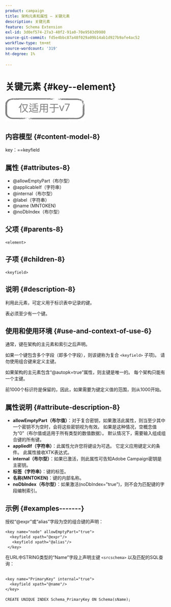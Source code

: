```yaml
---
product: campaign
title: 架构元素和属性 — 关键元素
description: 关键元素
feature: Schema Extension
exl-id: 3d0ef574-27a3-40f2-91a0-70e9583d9980
source-git-commit: fd5e4bbc87a48f029a09b14ab1d927b9afe4ac52
workflow-type: tm+mt
source-wordcount: '319'
ht-degree: 1%

---
```


# 关键元素 {#key--element}

![](../../../assets/v7-only.svg)

## 内容模型 {#content-model-8}

key：==keyfield

## 属性 {#attributes-8}

* @allowEmptyPart（布尔型）
* @applicableIf（字符串）
* @internal（布尔型）
* @label（字符串）
* @name (MNTOKEN)
* @noDbIndex（布尔型）

## 父项 {#parents-8}

`<element>`

## 子项 {#children-8}

`<keyfield>`

## 说明 {#description-8}

利用此元素，可定义用于标识表中记录的键。

表必须至少有一个键。

## 使用和使用环境 {#use-and-context-of-use-6}

通常，键在架构的主元素和索引之后声明。

如果一个键包含多个字段（即多个字段），则该键称为复合 `<keyfield>` 子项)。 请勿使用组合键来定义主键。

如果架构的主元素包含“@autopk=true”属性，则主键是唯一的。 每个架构只能有一个主键。

前1000个标识符是保留的，因此，如果需要为键定义值的范围，则从1000开始。

## 属性说明 {#attribute-description-8}

* **allowEmptyPart（布尔值）**：对于复合密钥，如果激活此属性，则当至少其中一个密钥不为空时，会将这些密钥视为有效。 如果是这种情况，空概念值为“0”（布尔值或适用于所有类型的数值数据）。 默认情况下，需要输入组成组合键的所有键。
* **appliedIf（字符串）**：此属性允许您将键设为可选。 它定义应用键定义的条件。 此属性接收XTK表达式。
* **internal（布尔型）**：如果已激活，则此属性可告知Adobe Campaign密钥是主密钥。
* **标签（字符串）**：键的标签。
* **名称(MNTOKEN)**：键的内部名称。
* **noDbIndex（布尔型）**：如果激活(noDbIndex=&quot;true&quot;)，则不会为匹配键的字段编制索引。

## 示例 {#examples-------}

授权“@expr”或“alias”字段为空的组合键的声明：

```
<key name="node" allowEmptyPart="true">
  <keyfield xpath="@expr"/>
   <keyfield xpath="@alias"/>
 </key>
```

在URL中STRING类型的“Name”字段上声明主键 `<srcschema>`  以及匹配的SQL查询：

```
 
<key name="PrimaryKey" internal="true">  
  <keyfield xpath="@name"/>
</key>

CREATE UNIQUE INDEX Schema_PrimaryKey ON Schema(sName);
```
